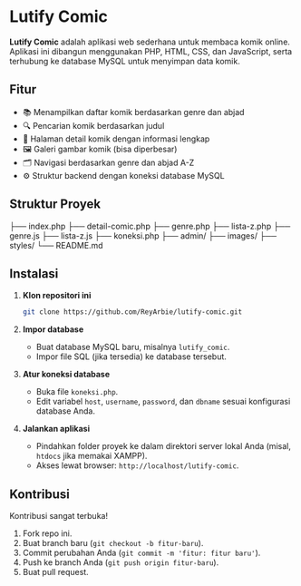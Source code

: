 # Lutify Comic

**Lutify Comic** adalah aplikasi web sederhana untuk membaca komik online. Aplikasi ini dibangun menggunakan PHP, HTML, CSS, dan JavaScript, serta terhubung ke database MySQL untuk menyimpan data komik.

## Fitur

- 📚 Menampilkan daftar komik berdasarkan genre dan abjad
- 🔍 Pencarian komik berdasarkan judul
- 📄 Halaman detail komik dengan informasi lengkap
- 🖼️ Galeri gambar komik (bisa diperbesar)
- 🗂️ Navigasi berdasarkan genre dan abjad A-Z
- ⚙️ Struktur backend dengan koneksi database MySQL

## Struktur Proyek

├── index.php
├── detail-comic.php
├── genre.php
├── lista-z.php
├── genre.js
├── lista-z.js
├── koneksi.php
├── admin/
├── images/
├── styles/
└── README.md

## Instalasi

1. **Klon repositori ini**

   ```bash
   git clone https://github.com/ReyArbie/lutify-comic.git
   ```

2. **Impor database**

   - Buat database MySQL baru, misalnya `lutify_comic`.
   - Impor file SQL (jika tersedia) ke database tersebut.

3. **Atur koneksi database**

   - Buka file `koneksi.php`.
   - Edit variabel `host`, `username`, `password`, dan `dbname` sesuai konfigurasi database Anda.

4. **Jalankan aplikasi**
   - Pindahkan folder proyek ke dalam direktori server lokal Anda (misal, `htdocs` jika memakai XAMPP).
   - Akses lewat browser: `http://localhost/lutify-comic`.

## Kontribusi

Kontribusi sangat terbuka!

1. Fork repo ini.
2. Buat branch baru (`git checkout -b fitur-baru`).
3. Commit perubahan Anda (`git commit -m 'fitur: fitur baru'`).
4. Push ke branch Anda (`git push origin fitur-baru`).
5. Buat pull request.

